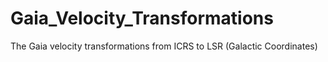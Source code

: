 # Gaia_Velocity_Transformations
The Gaia velocity transformations from ICRS to LSR (Galactic Coordinates)
